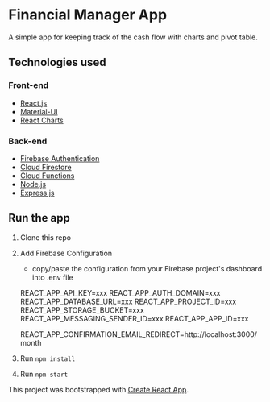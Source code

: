 # Financial Manager App

A simple app for keeping track of the cash flow with charts and pivot table.

## Technologies used

### Front-end

- [React.js](https://reactjs.org/)
- [Material-UI](https://material-ui.com/)
- [React Charts](https://github.com/jerairrest/react-chartjs-2)

### Back-end

- [Firebase Authentication](https://firebase.google.com/products/auth)
- [Cloud Firestore](https://firebase.google.com/products/firestore)
- [Cloud Functions](https://firebase.google.com/products/functions)
- [Node.js](https://nodejs.org/en/)
- [Express.js](https://expressjs.com/)

## Run the app

1. Clone this repo
2. Add Firebase Configuration
    - copy/paste the configuration from your Firebase project's dashboard into .env file
    
    REACT_APP_API_KEY=xxx
    REACT_APP_AUTH_DOMAIN=xxx
    REACT_APP_DATABASE_URL=xxx
    REACT_APP_PROJECT_ID=xxx
    REACT_APP_STORAGE_BUCKET=xxx
    REACT_APP_MESSAGING_SENDER_ID=xxx
    REACT_APP_APP_ID=xxx

    REACT_APP_CONFIRMATION_EMAIL_REDIRECT=http://localhost:3000/month
3. Run ```npm install```
4. Run ```npm start```

This project was bootstrapped with [Create React App](https://github.com/facebook/create-react-app).